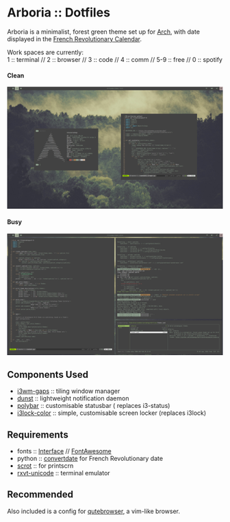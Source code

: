 # Arboria :: Dotfiles

Arboria is a minimalist, forest green theme set up for
[Arch](https://www.archlinux.org/), with date displayed in the
[French Revolutionary Calendar](https://en.wikipedia.org/wiki/French_Republican_Calendar).

Work spaces are currently:  
1 :: terminal // 2 :: browser // 3 :: code // 4 :: comm // 5-9 :: free //
0 :: spotify

#### Clean
![arboria clean](clean.jpg)

#### Busy
![arboria busy](busy.jpg)

## Components Used

 - [i3wm-gaps](https://github.com/Airblader/i3) :: tiling window manager
 - [dunst](https://github.com/dunst-project/dunst) :: lightweight notification
   daemon
 - [polybar](https://github.com/jaagr/polybar) :: customisable statusbar (
   replaces i3-status)
 - [i3lock-color](https://github.com/chrjguill/i3lock-color) :: simple,
   customisable screen locker (replaces i3lock)

##  Requirements

 - fonts :: [Interface](https://rsms.me/interface/) // [FontAwesome](http://fontawesome.io/)
 - python :: [convertdate](https://pypi.python.org/pypi/convertdate/) for French
   Revolutionary date
 - [scrot](https://www.archlinux.org/packages/community/i686/scrot/) :: for
   printscrn
 - [rxvt-unicode](https://www.archlinux.org/packages/community/x86_64/rxvt-unicode/)
   :: terminal emulator

## Recommended

Also included is a config for [qutebrowser](https://www.qutebrowser.org/), a
vim-like browser.

